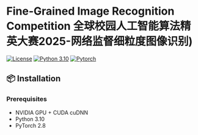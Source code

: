 # Fine-Grained Image Recognition Competition 全球校园人工智能算法精英大赛2025-网络监督细粒度图像识别)

[![License](https://img.shields.io/badge/License-Apache_2.0-blue.svg)](LICENSE)
[![Python 3.10](https://img.shields.io/badge/Python-3.10-blue.svg)](https://www.python.org/)
[![Pytorch](https://img.shields.io/badge/PyTorch-2.6.0+-red.svg)](https://pytorch.org/)

## 📦 Installation

### Prerequisites
- NVIDIA GPU + CUDA cuDNN
- Python 3.10
- PyTorch 2.8
